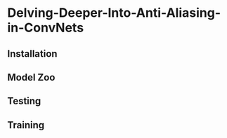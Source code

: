 # Delving-Deeper-Into-Anti-Aliasing-in-ConvNets

## Installation

## Model Zoo

## Testing

## Training
